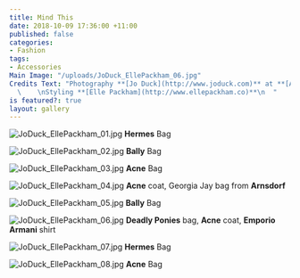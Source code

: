 ```yaml
---
title: Mind This
date: 2018-10-09 17:36:00 +11:00
published: false
categories:
- Fashion
tags:
- Accessories
Main Image: "/uploads/JoDuck_EllePackham_06.jpg"
Credits Text: "Photography **[Jo Duck](http://www.joduck.com)** at **[Artboxblack](https://artboxblack.com/)**
  \    \nStyling **[Elle Packham](http://www.ellepackham.co)**\n  "
is featured?: true
layout: gallery
---
```


![JoDuck_EllePackham_01.jpg](/uploads/JoDuck_EllePackham_01.jpg)
**Hermes** Bag

![JoDuck_EllePackham_02.jpg](/uploads/JoDuck_EllePackham_02.jpg)
**Bally** Bag

![JoDuck_EllePackham_03.jpg](/uploads/JoDuck_EllePackham_03.jpg)
**Acne** Bag

![JoDuck_EllePackham_04.jpg](/uploads/JoDuck_EllePackham_04.jpg)
**Acne** coat, Georgia Jay bag from **Arnsdorf**

![JoDuck_EllePackham_05.jpg](/uploads/JoDuck_EllePackham_05.jpg)
**Bally** Bag

![JoDuck_EllePackham_06.jpg](/uploads/JoDuck_EllePackham_06.jpg)
**Deadly Ponies** bag, **Acne** coat, **Emporio Armani** shirt

![JoDuck_EllePackham_07.jpg](/uploads/JoDuck_EllePackham_07.jpg)
**Hermes** Bag

![JoDuck_EllePackham_08.jpg](/uploads/JoDuck_EllePackham_08.jpg)
**Acne** Bag








